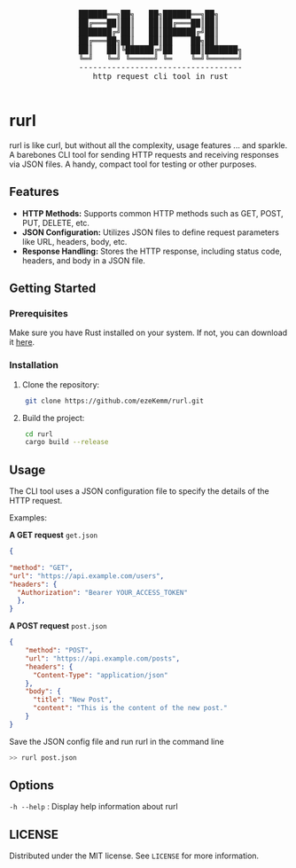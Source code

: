 <div align="center">
<pre>
██████══╗██╗   ██╗██████══╗██╗
██╔═══██║██║   ██║██╔═══██║██║
███████╔╝██║   ██║███████╔╝██║
██╔═══██╗██║   ██║██    ██╗██║
     ██║   ██║╚██████╔╝██    ██║███████╗
     ╚═╝   ╚═╝ ╚═════╝ ╚═    ╚═╝╚══════╝
     -----------------------------------
     http request cli tool in rust

</pre>
<!-- [![License: MIT](https://img.shields.io/badge/License-MIT-yellow.svg)](https://opensource.org/licenses/MIT) -->
</div> 

# rurl

rurl is like curl, but without all the complexity, usage features ... and sparkle. A barebones CLI tool for sending HTTP requests and receiving responses via JSON files. A handy, compact tool for testing or other purposes.

## Features

- **HTTP Methods:** Supports common HTTP methods such as GET, POST, PUT, DELETE, etc.
- **JSON Configuration:** Utilizes JSON files to define request parameters like URL, headers, body, etc.
- **Response Handling:** Stores the HTTP response, including status code, headers, and body in a JSON file.
<!-- - **Multiple Requests:** Allows executing multiple requests sequentially from a single configuration file. -->

## Getting Started

### Prerequisites

Make sure you have Rust installed on your system. If not, you can download it [here](https://www.rust-lang.org/).

### Installation

1. Clone the repository:

```bash
    git clone https://github.com/ezeKemm/rurl.git
```

2. Build the project:
```bash
    cd rurl
    cargo build --release
```

## Usage

The CLI tool uses a JSON configuration file to specify the details of the HTTP request.

Examples:

**A GET request** `get.json`
```json
{
   
"method": "GET",
"url": "https://api.example.com/users",
"headers": {
  "Authorization": "Bearer YOUR_ACCESS_TOKEN"
  },
}
```

**A POST request** `post.json`
```json
{
    "method": "POST",
    "url": "https://api.example.com/posts",
    "headers": {
      "Content-Type": "application/json"
    },
    "body": {
      "title": "New Post",
      "content": "This is the content of the new post."
    }
}
```

Save the JSON config file and run rurl in the command line

```bash
>> rurl post.json
```

## Options

`-h --help` : Display help information about rurl

## LICENSE

Distributed under the MIT license. See `LICENSE` for more information.
